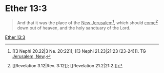 # Ether 13:3

> And that it was the place of the <u>New Jerusalem</u>[^a], which should <u>come</u>[^b] down out of heaven, and the holy sanctuary of the Lord.

[Ether 13:3](https://www.churchofjesuschrist.org/study/scriptures/bofm/ether/13?lang=eng&id=p3#p3)


[^a]: [[3 Nephi 20.22|3 Ne. 20:22]]; [[3 Nephi 21.23|21:23 (23-24)]]. TG [Jerusalem, New](https://www.churchofjesuschrist.org/study/scriptures/tg/jerusalem-new?lang=eng).
[^b]: [[Revelation 3.12|Rev. 3:12]]; [[Revelation 21.2|21:2.]]
